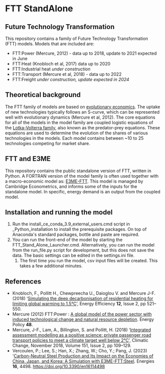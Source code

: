 # FTT StandAlone

## Future Technology Transformation
This repository contains a family of Future Technology Transformation (FTT) models. Models that are included are:

* FTT:Power (Mercure, 2012) - data up to 2018, update to 2021 expected in June
* FTT:Heat (Knobloch et al, 2017) data up to 2020
* FTT:Industrial heat *under construction*
* FTT:Transport (Mercure et al, 2018) - data up to 2022
* FTT:Freight *under construction, update expected in 2024*

## Theoretical background
The FTT family of models are based on [evolutionary economics](https://en.wikipedia.org/wiki/Evolutionary_economics). The uptake of new technologies typically follows an S-curve, which can be represented well with evolutionary dynamics (Mercure et al, 2012). The core equations for all of the models in the model family are coupled logistic equations of the [Lotka-Volterra family](https://en.wikipedia.org/wiki/Lotka%E2%80%93Volterra_equations), also known as the predator-prey equations. These equations are used to determine the evolution of the shares of various technologies in the models. Each model contains between ~10 to 25 technologies competing for market share. 

## FTT and E3ME
This repository contains the public standalone version of FTT, written in Python. A FORTRAN version of the model family is often used together with a macro-economic model as: [E3ME-FTT](https://www.e3me.com/). This model is managed by Cambridge Econometrics, and informs some of the inputs for the standalone model. In specific, energy demand is an output from the coupled model. 

## Installation and running the model
1. Run the install_ce_conda_3.9_external_users.cmd script in _Python_installation to install the prerequisite packages. On top of Anaconda's standard packages, bottle and paste are required. 
2. You can run the front-end of the model by starting the FTT_Stand_Alone_Launcher.cmd. Alternatively, you can run the model from the run_file.py script for development, but this does not save the data. The basic settings can be edited in the settings.ini file.
    1. The first time you run the model, csv input files will be created. This takes a few additional minutes. 

## References
* Knobloch, F., Pollitt H., Chewpreecha U., Daioglou V. and Mercure J-F. (2018) ‘[Simulating the deep decarbonisation of residential heating for limiting global warming to 1.5°C](https://link.springer.com/article/10.1007/s12053-018-9710-0)’, Energy Efficiency **12**, Issue 2, pp 521–550.
* Mercure (2012) FTT:Power : [A global model of the power sector with induced technological change and natural resource depletion](https://www.sciencedirect.com/science/article/pii/S0301421512005356 ). Energy Policy **48**.
* Mercure, J-F., Lam, A., Billington, S. and Pollitt, H. (2018) ‘[Integrated assessment modelling as a positive science: private passenger road transport policies to meet a climate target well below 2°C](https://pubmed.ncbi.nlm.nih.gov/30930506/)’, Climatic Change, November 2018, Volume 151, Issue 2, pp 109–129.
*  Vercoulen, P.; Lee, S.; Han, X.; Zhang, W.; Cho, Y.; Pang, J. (2023) '[Carbon-Neutral Steel Production and Its Impact on the Economies of China, Japan, and Korea: A Simulation with E3ME-FTT:Steel](https://www.mdpi.com/1996-1073/16/11/4498). Energies **16**, 4498. https://doi.org/10.3390/en16114498 
